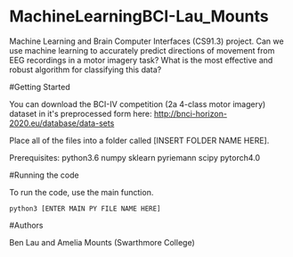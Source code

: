 # MachineLearningBCI-Lau_Mounts
Machine Learning and Brain Computer Interfaces (CS91.3) project. Can we use machine learning to accurately predict directions of movement from EEG recordings in a motor imagery task? What is the most effective and robust algorithm for classifying this data?


#Getting Started

You can download the BCI-IV competition (2a 4-class motor imagery) dataset in it's preprocessed form here: http://bnci-horizon-2020.eu/database/data-sets 

Place all of the files into a folder called [INSERT FOLDER NAME HERE].

Prerequisites:
python3.6
numpy
sklearn
pyriemann
scipy
pytorch4.0


#Running the code

To run the code, use the main function.

```
python3 [ENTER MAIN PY FILE NAME HERE]
```


#Authors

Ben Lau and Amelia Mounts (Swarthmore College)
